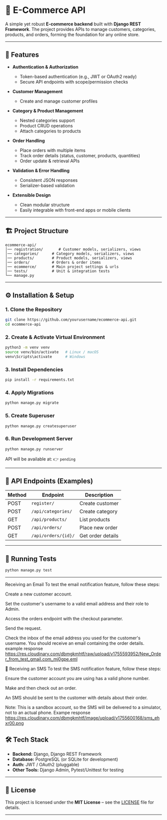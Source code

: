 # 🛒 E-Commerce API

A simple yet robust **E-commerce backend** built with **Django REST Framework**.
The project provides APIs to manage customers, categories, products, and orders, forming the foundation for any online store.

---

## 🚀 Features

* **Authentication & Authorization**

  * Token-based authentication (e.g., JWT or OAuth2 ready)
  * Secure API endpoints with scope/permission checks

* **Customer Management**

  * Create and manage customer profiles

* **Category & Product Management**

  * Nested categories support
  * Product CRUD operations
  * Attach categories to products

* **Order Handling**

  * Place orders with multiple items
  * Track order details (status, customer, products, quantities)
  * Order update & retrieval APIs

* **Validation & Error Handling**

  * Consistent JSON responses
  * Serializer-based validation

* **Extensible Design**

  * Clean modular structure
  * Easily integrable with front-end apps or mobile clients

---

## 🏗️ Project Structure

```
ecommerce-api/
│── registration/       # Customer models, serializers, views
│── categories/      # Category models, serializers, views
│── products/        # Product models, serializers, views
│── orders/          # Orders & order items
│── ecommerce/       # Main project settings & urls
│── tests/           # Unit & integration tests
└── manage.py
```

---

## ⚙️ Installation & Setup

### 1. Clone the Repository

```bash
git clone https://github.com/yourusername/ecommerce-api.git
cd ecommerce-api
```

### 2. Create & Activate Virtual Environment

```bash
python3 -m venv venv
source venv/bin/activate   # Linux / macOS
venv\Scripts\activate      # Windows
```

### 3. Install Dependencies

```bash
pip install -r requirements.txt
```

### 4. Apply Migrations

```bash
python manage.py migrate
```

### 5. Create Superuser

```bash
python manage.py createsuperuser
```

### 6. Run Development Server

```bash
python manage.py runserver
```

API will be available at:
👉 `pending`

---

## 📡 API Endpoints (Examples)

| Method | Endpoint               | Description       |
| ------ | ---------------------- | ----------------- |
| POST   | `register/`      | Create customer   |
| POST   | `/api/categories/`     | Create category   |
| GET    | `/api/products/`       | List products     |
| POST   | `/api/orders/`         | Place new order   |
| GET    | `/api/orders/{id}/`    | Get order details |

---

## 🧪 Running Tests

```bash
python manage.py test
```

---


Receiving an Email
To test the email notification feature, follow these steps:

Create a new customer account.

Set the customer's username to a valid email address and their role to Admin.

Access the orders endpoint with the checkout parameter.

Send the request.

Check the inbox of the email address you used for the customer's username. You should receive an email containing the order details.
  example response
    https://res.cloudinary.com/dbmgkmhtf/raw/upload/v1755593952/New_Order_from_test_gmail.com_mj0gpe.eml


📱 Receiving an SMS
To test the SMS notification feature, follow these steps:

Ensure the customer account you are using has a valid phone number.

Make and then check out an order.

An SMS should be sent to the customer with details about their order.

Note: This is a sandbox account, so the SMS will be delivered to a simulator, not to an actual phone.
   Exampe response https://res.cloudinary.com/dbmgkmhtf/image/upload/v1755600168/sms_ehxr00.png




## 🛠️ Tech Stack

* **Backend:** Django, Django REST Framework
* **Database:** PostgreSQL (or SQLite for development)
* **Auth:** JWT / OAuth2 (pluggable)
* **Other Tools:** Django Admin, Pytest/Unittest for testing

---



## 📜 License

This project is licensed under the **MIT License** – see the [LICENSE](LICENSE) file for details.

---

